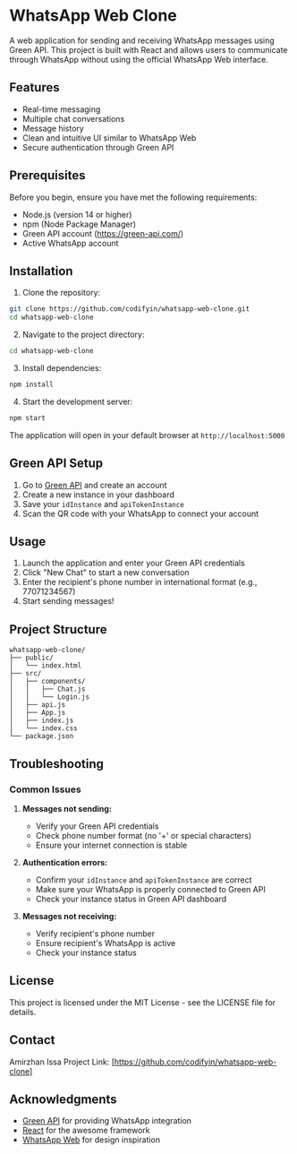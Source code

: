 # WhatsApp Web Clone

A web application for sending and receiving WhatsApp messages using Green API. This project is built with React and allows users to communicate through WhatsApp without using the official WhatsApp Web interface.

## Features

- Real-time messaging
- Multiple chat conversations
- Message history
- Clean and intuitive UI similar to WhatsApp Web
- Secure authentication through Green API

## Prerequisites

Before you begin, ensure you have met the following requirements:

- Node.js (version 14 or higher)
- npm (Node Package Manager)
- Green API account (https://green-api.com/)
- Active WhatsApp account

## Installation

1. Clone the repository:

```bash
git clone https://github.com/codifyin/whatsapp-web-clone.git
cd whatsapp-web-clone
```

2. Navigate to the project directory:

```bash
cd whatsapp-web-clone
```

3. Install dependencies:

```bash
npm install
```

4. Start the development server:

```bash
npm start
```

The application will open in your default browser at `http://localhost:5000`

## Green API Setup

1. Go to [Green API](https://green-api.com/) and create an account
2. Create a new instance in your dashboard
3. Save your `idInstance` and `apiTokenInstance`
4. Scan the QR code with your WhatsApp to connect your account

## Usage

1. Launch the application and enter your Green API credentials
2. Click "New Chat" to start a new conversation
3. Enter the recipient's phone number in international format (e.g., 77071234567)
4. Start sending messages!

## Project Structure

```
whatsapp-web-clone/
├── public/
│   └── index.html
├── src/
│   ├── components/
│   │   ├── Chat.js
│   │   └── Login.js
│   ├── api.js
│   ├── App.js
│   ├── index.js
│   └── index.css
└── package.json
```

## Troubleshooting

### Common Issues

1. **Messages not sending:**

   - Verify your Green API credentials
   - Check phone number format (no '+' or special characters)
   - Ensure your internet connection is stable

2. **Authentication errors:**

   - Confirm your `idInstance` and `apiTokenInstance` are correct
   - Make sure your WhatsApp is properly connected to Green API
   - Check your instance status in Green API dashboard

3. **Messages not receiving:**
   - Verify recipient's phone number
   - Ensure recipient's WhatsApp is active
   - Check your instance status

## License

This project is licensed under the MIT License - see the LICENSE file for details.

## Contact

Amirzhan Issa
Project Link: [https://github.com/codifyin/whatsapp-web-clone]

## Acknowledgments

- [Green API](https://green-api.com/) for providing WhatsApp integration
- [React](https://reactjs.org/) for the awesome framework
- [WhatsApp Web](https://web.whatsapp.com/) for design inspiration

